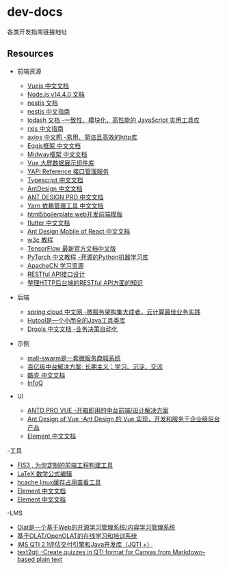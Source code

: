 # dev-docs
各类开发指南链接地址

## Resources

- 前端资源
  - [Vuejs 中文文档](https://cn.vuejs.org/)
  - [Node.js v14.4.0 文档](http://nodejs.cn/api/)
  - [nestjs 文档](https://docs.nestjs.com/)
  - [nestjs 中文指南](https://docs.nestjs.com)
  - [lodash 文档  -一致性、模块化、高性能的 JavaScript 实用工具库](https://www.lodashjs.com/)
  - [rxjs 中文指南](https://cn.rx.js.org/)
  - [axios 中文网 -易用、简洁且高效的http库](https://cn.rx.js.org/)
  - [Eggjs框架 中文文档](https://eggjs.org/zh-cn/intro/quickstart.html)
  - [Midway框架 中文文档](https://midwayjs.org/midway/)
  - [Vue 大屏数据展示组件库](http://datav.jiaminghi.com/)
  - [YAPI Reference 接口管理服务](https://hellosean1025.github.io/yapi/index.html)
  - [Typescript 中文文档](https://www.tslang.cn/docs/home.html)
  - [AntDesign 中文文档](https://ant.design/index-cn)
  - [ANT DESIGN PRO 中文文档](https://pro.ant.design/)
  - [Yarn 依赖管理工具 中文文档](https://yarn.bootcss.com/)
  - [html5boilerplate web开发前端模版](https://www.bootcss.com/p/html5boilerplate/)
  - [flutter 中文文档](https://flutter.dev/docs)
  - [Ant Design Mobile of React 中文文档](https://mobile.ant.design/docs/react/introduce-cn)
  - [w3c 教程](https://www.w3cschool.cn/tutorial)
  - [TensorFlow 最新官方文档中文版](https://tensorflow.juejin.im/get_started/)
  - [PyTorch 中文教程 -开源的Python机器学习库](https://pytorch.apachecn.org/)
  - [ApacheCN 学习资源](http://docs.apachecn.org/)
  - [RESTful API接口设计](https://book.crifan.com/books/http_restful_api/website/)
  - [整理HTTP后台端的RESTful API方面的知识](https://github.com/crifan/http_restful_api)
  
- 后端
  - [spring cloud 中文网 -微服务架构集大成者，云计算最佳业务实践](https://www.springcloud.cc/)
  - [Hutool是一个小而全的Java工具类库](https://github.com/looly/hutool)
  - [Drools 中文文档 -业务决策自动化](http://ksoong.org/drools-examples/content/)

- 示例
  - [mall-swarm是一套微服务商城系统](https://github.com/macrozheng/mall-swarm)
  - [百亿级中台解决方案; 长期主义；学习、沉淀、交流](https://github.com/wolforest/wolf)
  - [酷壳 中文文档](https://coolshell.cn/)
  - [InfoQ ](https://www.infoq.cn/)
  
- UI
  - [ANTD PRO VUE -开箱即用的中台前端/设计解决方案](https://pro.antdv.com/)
  - [Ant Design of Vue -Ant Design 的 Vue 实现，开发和服务于企业级后台产品](https://www.antdv.com/docs/vue/introduce-cn/)
  - [Element 中文文档](https://element.eleme.cn/#/zh-CN)


-工具
  - [FIS3 , 为你定制的前端工程构建工具](http://fis.baidu.com/fis3/index.html)
  - [LaTeX 数学公式编辑](https://mathpix.com/)
  - [hcache linux缓存占用查看工具](https://github.com/silenceshell/hcache)
  - [Element 中文文档](https://element.eleme.cn/#/zh-CN)
  - [Element 中文文档](https://element.eleme.cn/#/zh-CN)

-LMS
  - [Olat是一个基于Web的开源学习管理系统/内容学习管理系统](https://github.com/OpenOLAT/OpenOLAT)
  - [基于OLAT/OpenOLAT的在线学习和培训系统](https://github.com/huihoo/olat)
  - [IMS QTI 2.1评估交付引擎和Java开发库（JQTI +）](https://github.com/davemckain/qtiworks)
  - [text2qti  -Create quizzes in QTI format for Canvas from Markdown-based plain text](https://github.com/gpoore/text2qti)

      
